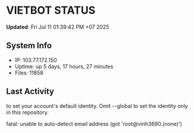 # VIETBOT STATUS
**Updated**: Fri Jul 11 01:39:42 PM +07 2025

## System Info
- IP: 103.77.172.150
- Uptime: up 5 days, 17 hours, 27 minutes
- Files: 11858

## Last Activity

to set your account's default identity.
Omit --global to set the identity only in this repository.

fatal: unable to auto-detect email address (got 'root@vinh3690.(none)')
